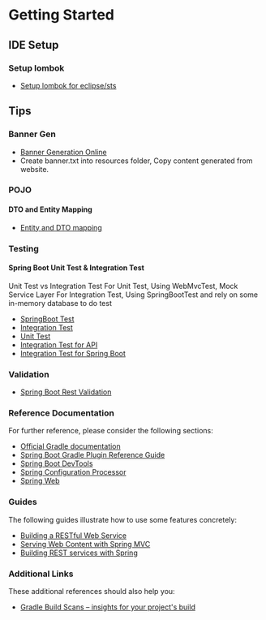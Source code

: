 # Getting Started

## IDE Setup

### Setup lombok

* [Setup lombok for eclipse/sts](http://codeomitted.com/setup-lombok-with-stseclipse-based-ide/)

## Tips

### Banner Gen

* [Banner Generation Online](https://devops.datenkollektiv.de/banner.txt/index.html)
* Create banner.txt into resources folder, Copy content generated from website.

### POJO

#### DTO and Entity Mapping

* [Entity and DTO mapping](https://www.baeldung.com/entity-to-and-from-dto-for-a-java-spring-application)

### Testing

#### Spring Boot Unit Test & Integration Test

Unit Test vs Integration Test
For Unit Test, Using WebMvcTest, Mock Service Layer
For Integration Test, Using SpringBootTest and rely on some in-memory database to do test

* [SpringBoot Test](https://www.baeldung.com/spring-boot-testing)
* [Integration Test](https://www.baeldung.com/integration-testing-in-spring)
* [Unit Test](https://www.baeldung.com/junit-5)
* [Integration Test for API](https://www.baeldung.com/integration-testing-a-rest-api)
* [Integration Test for Spring Boot](https://dzone.com/articles/integration-testing-in-spring-boot-1)

### Validation

* [Spring Boot Rest Validation](https://mkyong.com/spring-boot/spring-rest-validation-example/)

### Reference Documentation

For further reference, please consider the following sections:

* [Official Gradle documentation](https://docs.gradle.org)
* [Spring Boot Gradle Plugin Reference Guide](https://docs.spring.io/spring-boot/docs/2.2.4.RELEASE/gradle-plugin/reference/html/)
* [Spring Boot DevTools](https://docs.spring.io/spring-boot/docs/2.2.4.RELEASE/reference/htmlsingle/#using-boot-devtools)
* [Spring Configuration Processor](https://docs.spring.io/spring-boot/docs/2.2.4.RELEASE/reference/htmlsingle/#configuration-metadata-annotation-processor)
* [Spring Web](https://docs.spring.io/spring-boot/docs/2.2.4.RELEASE/reference/htmlsingle/#boot-features-developing-web-applications)

### Guides

The following guides illustrate how to use some features concretely:

* [Building a RESTful Web Service](https://spring.io/guides/gs/rest-service/)
* [Serving Web Content with Spring MVC](https://spring.io/guides/gs/serving-web-content/)
* [Building REST services with Spring](https://spring.io/guides/tutorials/bookmarks/)

### Additional Links

These additional references should also help you:

* [Gradle Build Scans – insights for your project's build](https://scans.gradle.com#gradle)
